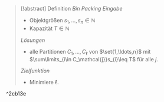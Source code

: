 
> [!abstract] Definition *Bin Packing*
> *Eingabe*
> - Objektgrößen $s_{1},\ldots,s_{n}\in \mathbb{N}$
> - Kapazität $T \in \mathbb{N}$
> 
> *Lösungen*
> - alle Partitionen $C_{1},\ldots,C_\ell$ von $\set{1,\ldots,n}$ mit $\sum\limits_{i\in C_\mathcal{j}}s_{i}\leq T$ für alle $j$.
> 
> *Zielfunktion*
> - Minimiere $\ell$.

^2cb13e

